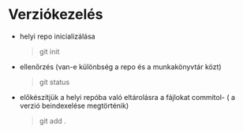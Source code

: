 # Verziókezelés
- helyi repo inicializálása
    > git init
- ellenőrzés (van-e különbség a repo és a munkakönyvtár közt)
    > git status
- előkészítjük a helyi repóba való eltárolásra a fájlokat commitol- ( a verzió beindexelése megtörténik)
    > git add .